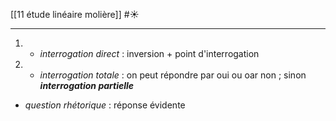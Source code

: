 [[11 étude linéaire molière]] #☀️ 
___
1. - *interrogation direct* : inversion + point d'interrogation
2. - *interrogation totale* : on peut répondre par oui ou oar non ; sinon ***interrogation partielle***
- *question rhétorique* :  réponse évidente 